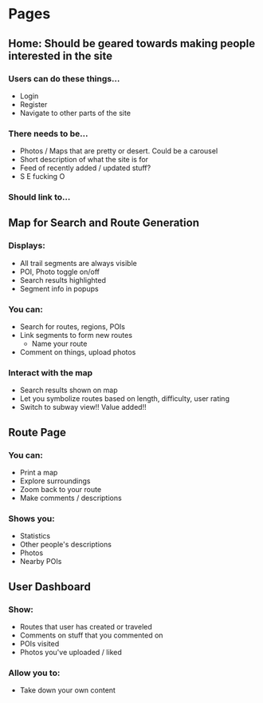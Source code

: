 # Pages

## Home: Should be geared towards making people interested in the site
### Users can do these things...
- Login
- Register
- Navigate to other parts of the site
### There needs to be...
- Photos / Maps that are pretty or desert. Could be a carousel
- Short description of what the site is for
- Feed of recently added / updated stuff?
- S E fucking O
### Should link to...

## Map for Search and Route Generation
### Displays:
- All trail segments are always visible
- POI, Photo toggle on/off
- Search results highlighted
- Segment info in popups
### You can:
- Search for routes, regions, POIs
- Link segments to form new routes
    - Name your route
- Comment on things, upload photos
### Interact with the map
- Search results shown on map
- Let you symbolize routes based on length, difficulty, user rating
- Switch to subway view!! Value added!!

## Route Page
### You can:
- Print a map
- Explore surroundings
- Zoom back to your route
- Make comments / descriptions
### Shows you:
- Statistics
- Other people's descriptions
- Photos
- Nearby POIs

## User Dashboard
### Show:
- Routes that user has created or traveled
- Comments on stuff that you commented on
- POIs visited
- Photos you've uploaded / liked
### Allow you to:
- Take down your own content


